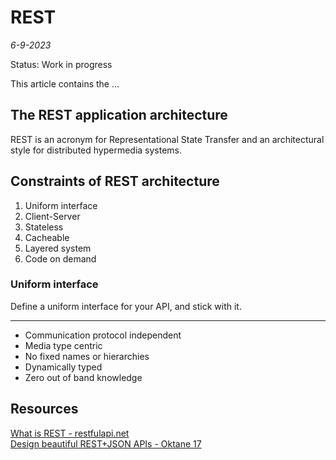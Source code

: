 # REST

*6-9-2023*

Status: Work in progress

This article contains the ...

## The REST application architecture

REST is an acronym for Representational State Transfer and an architectural style for distributed hypermedia systems.

## Constraints of REST architecture

1. Uniform interface
2. Client-Server
3. Stateless
4. Cacheable
5. Layered system
6. Code on demand

[//]: # (	ToDo: Short explanation per constraint )

### Uniform interface

Define a uniform interface for your API, and stick with it.

[//]: # (	ToDo: API design standards link! )
[//]: # (	ToDo: HATEOS link )


---

- Communication protocol independent
- Media type centric
- No fixed names or hierarchies
- Dynamically typed
- Zero out of band knowledge

## Resources

[What is REST - restfulapi.net](https://restfulapi.net/)  
[Design beautiful REST+JSON APIs - Oktane 17](https://www.youtube.com/watch?v=MiOSzpfP1Ww)